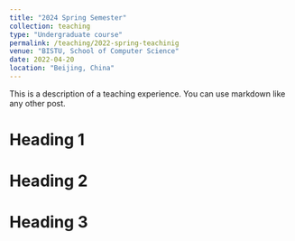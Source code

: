 ```yaml
---
title: "2024 Spring Semester"
collection: teaching
type: "Undergraduate course"
permalink: /teaching/2022-spring-teachinig
venue: "BISTU, School of Computer Science"
date: 2022-04-20
location: "Beijing, China"
---
```


This is a description of a teaching experience. You can use markdown like any other post.

Heading 1
======

Heading 2
======

Heading 3
======